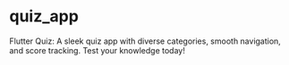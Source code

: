 # quiz_app
Flutter Quiz: A sleek quiz app with diverse categories, smooth navigation, and score tracking. Test your knowledge today!
